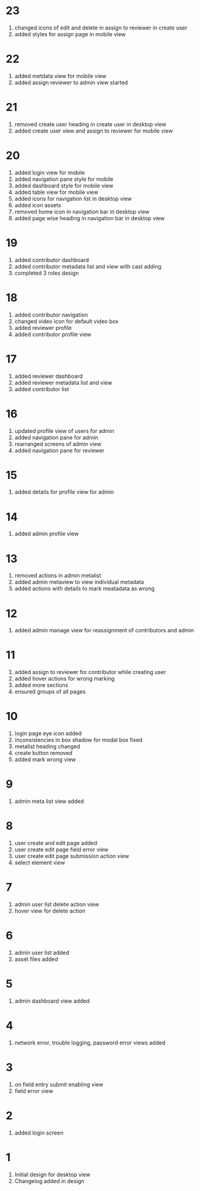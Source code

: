 # 23

1. changed icons of edit and delete in assign to reviewer in create user 
2. added styles for assign page in mobile view

# 22

1. added metdata view for mobile view
2. added assign reviewer to admin view started

# 21

1. removed create user heading in create user in desktop view
2. added create user view and assign to reviewer for mobile view

# 20

1. added login view for mobile
2. added navigation pane style for mobile
3. added dashboard style for mobile view
4. added table view for mobile view
5. added icons for navigation list in desktop view
6. added icon assets
7. removed home icon in navigation bar in desktop view
8. added page wise heading in navigation bar in desktop view

# 19

1. added contributor dashboard
2. added contributor metadata list and view with cast adding
3. completed 3 roles design

# 18

1. added contributor navigation 
2. changed video icon for default video box
3. added reviewer profile
4. added contributor profile view

# 17

1. added reviewer dashboard
2. added reviewer metadata list and view
3. added contributor list

# 16

1. updated profile view of users for admin
2. added navigation pane for admin
3. rearranged screens of admin view
4. added navigation pane for reviewer

# 15

1. added details for profile view for admin

# 14

1. added admin profile view

# 13

1. removed actions in admin metalist
2. added admin metaview to view individual metadata 
3. added actions with details to mark meatadata as wrong

# 12

1. added admin manage view for reassignment of contributors and admin

# 11

1. added assign to reviewer for contributor while creating user
2. added hover actions for wrong marking
3. added more sections
4. ensured groups of all pages

# 10

1. login page eye icon added
2. inconsistencies in box shadow for modal box fixed
3. metalist heading changed
4. create button removed
5. added mark wrong view

# 9

1. admin meta list view added

# 8

1. user create and edit page added
2. user create edit page field error view
3. user create edit page submission action view
4. select element view

# 7

1. admin user list delete action view 
2. hover view for delete action

# 6

1. admin user list added
2. asset files added

# 5

1. admin dashboard view added

# 4

1. network error, trouble logging, password error views added

# 3

1. on field entry submit enabling view
2. field error view

# 2

1. added login screen

# 1

1. Initial design for desktop view 
2. Changelog added in design